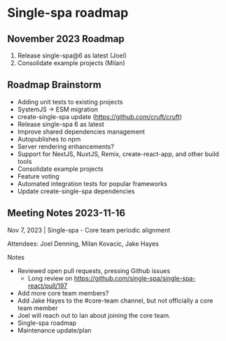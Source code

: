 # Single-spa roadmap

## November 2023 Roadmap
1. Release single-spa@6 as latest (Joel)
2. Consolidate example projects (Milan)

## Roadmap Brainstorm
- Adding unit tests to existing projects
- SystemJS -> ESM migration
- create-single-spa update (https://github.com/cruft/cruft)
- Release single-spa 6 as latest
- Improve shared dependencies management
- Autopublishes to npm
- Server rendering enhancements?
- Support for NextJS, NuxtJS, Remix, create-react-app, and other build tools
- Consolidate example projects
- Feature voting
- Automated integration tests for popular frameworks
- Update create-single-spa dependencies

## Meeting Notes 2023-11-16

Nov 7, 2023 | Single-spa - Core team periodic alignment

Attendees: Joel Denning, Milan Kovacic, Jake Hayes

Notes
- Reviewed open pull requests, pressing Github issues
  - Long review on https://github.com/single-spa/single-spa-react/pull/197 
- Add more core team members?
- Add Jake Hayes to the #core-team channel, but not officially a core team member
- Joel will reach out to Ian about joining the core team.
- Single-spa roadmap
- Maintenance update/plan
